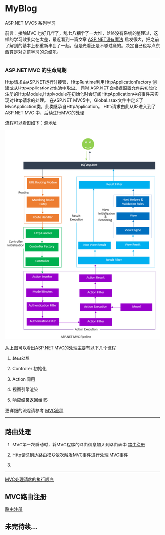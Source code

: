 # MyBlog
ASP.NET  MVC5  系列学习


前言：接触MVC 也好几年了，乱七八糟学了一大堆，始终没有系统的整理过，这样的学习效果实在太差，最近看到一篇文章 [ASP.NET没有魔法](http://www.cnblogs.com/selimsong/p/7641799.html) 启发很大，把之前了解到的基本上都重新串到了一起，但是光看还是不够过瘾的。决定自己也写点东西算是对之前学习的总结吧。

---

### ASP.NET MVC 的生命周期

   Http请求由ASP.NET运行时接管，HttpRuntime利用HttpApplicationFactory 创建或从HttpApplication对象池中取出。
   同时 ASP.NET 会根据配置文件来初始化注册的HttpModule,HttpModule在初始化时会订阅HttpApplication中的事件来实现对Http请求的处理。
   在ASP.NET MVC5中，Global.asax文件中定义了MvcApplication类，此类继承自HttpApplication。
   Http请求由此从IIS进入到了ASP.NET MVC 中，后续进行MVC的处理

流程可以看图如下：[源地址](https://www.jianshu.com/p/848fda7f79e0)

![MVC流程图](./Doc/MVC/img/MVC流程.png)


从上图可以看出ASP.NET MVC的处理主要有以下几个流程

1. 路由处理

2. Controller 初始化

3. Action 调用

4. 视图引擎渲染

5. 响应结果返回给IIS

更详细的流程请参考 [MVC流程](https://www-asp.azureedge.net/v-2016-09-01-001/media/4773381/lifecycle-of-an-aspnet-mvc-5-application.pdf)

---

## 路由处理

1. MVC第一次启动时，将MVC程序的路由信息加入到路由表中 [路由注册](./Doc/MVC/路由注册.md)

2. Http请求到达路由模块依次触发MVC事件进行处理 [MVC事件](./Doc/MVC/MVC启动.md)

3. 



***

[MVC处理请求的执行顺序](./Doc/MVC/MVC启动.md)

## MVC路由注册
[路由注册](./Doc/MVC/路由注册.md)

## 未完待续...

